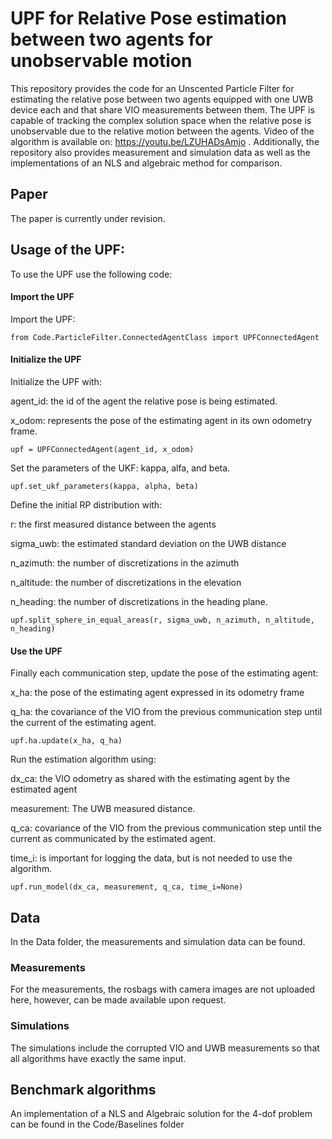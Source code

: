 # UPF for Relative Pose estimation between two agents for unobservable motion

This repository provides the code for an Unscented Particle Filter for estimating the relative pose between two agents equipped with one UWB device each and that share VIO measurements between them.
The UPF is capable of tracking the complex solution space when the relative pose is unobservable due to the relative motion between the agents. Video of the algorithm is available on: https://youtu.be/LZUHADsAmjo . 
Additionally, the repository also provides  measurement and simulation data as well as the implementations of an NLS and algebraic method for comparison. 

## Paper 
The paper is currently under revision. 

## Usage of the UPF: 
To use the UPF use the following code: 

#### Import the UPF
Import the UPF: 
```
from Code.ParticleFilter.ConnectedAgentClass import UPFConnectedAgent
```

#### Initialize the UPF
Initialize the UPF with: 

agent_id: the id of the agent the relative pose is being estimated.

x_odom:  represents the pose of the estimating agent in its own odometry frame.
```
upf = UPFConnectedAgent(agent_id, x_odom)
```

Set the parameters of the UKF: kappa, alfa, and beta.
```
upf.set_ukf_parameters(kappa, alpha, beta)
```

Define the initial RP distribution with: 

r: the first measured distance between the agents 

sigma_uwb: the estimated standard deviation on the UWB distance

n_azimuth: the number of discretizations in the azimuth

n_altitude: the number of discretizations in the elevation

n_heading: the number of discretizations in the heading plane. 
```
upf.split_sphere_in_equal_areas(r, sigma_uwb, n_azimuth, n_altitude, n_heading)
```

#### Use the UPF
Finally each communication step, update the pose of the estimating agent:

x_ha: the pose of the estimating agent expressed in its odometry frame

q_ha: the covariance of the VIO from the previous communication step until the current of the estimating agent.
```
upf.ha.update(x_ha, q_ha)
```

Run the estimation algorithm using:

dx_ca: the VIO odometry as shared with the estimating agent by the estimated agent

measurement: The UWB measured distance.

q_ca: covariance of the VIO from the previous communication step until the current as communicated by the estimated agent.

time_i: is important for logging the data, but is not needed to use the algorithm.

```
upf.run_model(dx_ca, measurement, q_ca, time_i=None)
```

## Data
In the Data folder, the measurements and simulation data can be found. 
### Measurements
For the measurements, the rosbags with camera images are not uploaded here, however, can be made available upon request. 
### Simulations
The simulations include the corrupted VIO and UWB measurements so that all algorithms have exactly the same input. 

## Benchmark algorithms
An implementation of a NLS and Algebraic solution for the 4-dof problem can be found in the Code/Baselines folder
